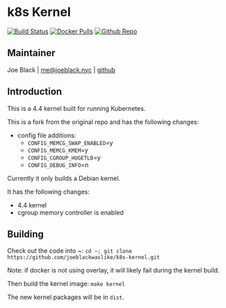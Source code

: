 # k8s Kernel
[![Build Status](https://drone.valuphone.com/api/badges/joeblackwaslike/k8s-kernel/status.svg)](https://drone.valuphone.com/joeblackwaslike/k8s-kernel) [![Docker Pulls](https://img.shields.io/docker/pulls/joeblackwaslike/.svg)](https://hub.docker.com/r/joeblackwaslike//) [![Github Repo](https://img.shields.io/badge/contributions-welcome-brightgreen.svg?style=flat)](https://github.com/joeblackwaslike/k8s-kernel)


## Maintainer
Joe Black | <me@joeblack.nyc> | [github](https://github.com/joeblackwaslike)


## Introduction
This is a 4.4 kernel built for running Kubernetes.

This is a fork from the original repo and has the following changes:
* config file additions:
    * `CONFIG_MEMCG_SWAP_ENABLED`=y
    * `CONFIG_MEMCG_KMEM`=y
    * `CONFIG_CGROUP_HUGETLB`=y
    * `CONFIG_DEBUG_INFO`=n

Currently it only builds a Debian kernel.

It has the following changes:
* 4.4 kernel
* cgroup memory controller is enabled


## Building
Check out the code into ~: `cd ~; git clone https://github.com/joeblackwaslike/k8s-kernel.git`

Note: if docker is not using overlay, it will likely fail during the kernel build.

Then build the kernel image: `make kernel`

The new kernel packages will be in `dist`.
